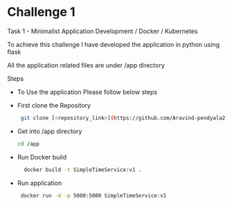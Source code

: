 # Challenge 1

Task 1 - Minimalist Application Development / Docker / Kubernetes

To achieve this challenge I have developed the application in python using flask

All the application related files are under /app directory

Steps

- To Use the application Please follow below steps
 - First clone the Repository
     
    ```bash
     git clone [<repository_link>](https://github.com/Aravind-pendyala24/Challenges_Particle41.git)
     ```
 - Get into /app directory

    ```bash
    cd /app
     ```
 - Run Docker build

   ```bash
     docker build -t SimpleTimeService:v1 .
     ```
 - Run application

    ```bash
     docker run -d -p 5000:5000 SimpleTimeService:v1
     ```

   
    
